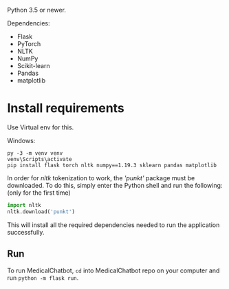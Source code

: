 Python 3.5 or newer.

Dependencies:

- Flask
- PyTorch
- NLTK
- NumPy
- Scikit-learn
- Pandas
- matplotlib

# Install requirements

Use Virtual env for this.


Windows:

```
py -3 -m venv venv
venv\Scripts\activate
pip install flask torch nltk numpy==1.19.3 sklearn pandas matplotlib
```



In order for _nltk_ tokenization to work, the _'punkt'_ package must be downloaded. To do this, simply enter the Python shell and run the following: (only for the first time)

```python
import nltk
nltk.download('punkt')
```

This will install all the required dependencies needed to run the application successfully.

## Run

To run MedicalChatbot, `cd` into MedicalChatbot repo on your computer and run `python -m flask run`. 

